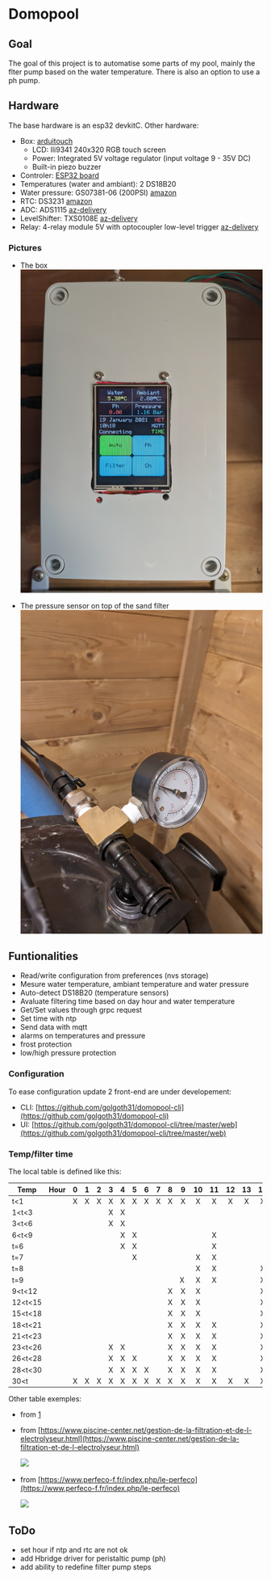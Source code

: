 # Domopool

## Goal

The goal of this project is to automatise some parts of my pool, mainly the flter pump based on the water temperature. There is also an option to use a ph pump.

## Hardware

The base hardware is an esp32 devkitC.
Other hardware:

- Box: [arduitouch](https://www.az-delivery.de/en/products/az-touch-wandgehauseset-mit-touchscreen-fur-esp8266-und-esp32?_pos=4&_sid=61b662d69&_ss=r)
    - LCD: Ili9341 240x320 RGB touch screen
    - Power: Integrated 5V voltage regulator (input voltage 9 - 35V DC)
    - Built-in piezo buzzer
- Controler: [ESP32 board](https://www.az-delivery.de/en/collections/more-products-4/products/esp32-developmentboard)
- Temperatures (water and ambiant): 2 DS18B20
- Water pressure: GS07381-06 (200PSI) [amazon](https://www.amazon.fr/gp/product/B07YZL36FN/ref=ppx_yo_dt_b_asin_title_o06_s00?ie=UTF8&psc=1)
- RTC: DS3231 [amazon](https://www.amazon.fr/gp/product/B07RDHPYJD/ref=ppx_yo_dt_b_asin_title_o08_s00?ie=UTF8&psc=1)
- ADC: ADS1115 [az-delivery](https://www.az-delivery.de/en/products/analog-digitalwandler-ads1115-mit-i2c-interface?_pos=1&_sid=04886a84e&_ss=r)
- LevelShifter: TXS0108E [az-delivery](https://www.az-delivery.de/en/products/logiklevel-wandler-3-3v-5v?_pos=1&_sid=a0a8086aa&_ss=r)
- Relay: 4-relay module 5V with optocoupler low-level trigger [az-delivery](https://www.az-delivery.de/en/products/4-relais-modul?_pos=2&_sid=34a975ef0&_ss=r)

### Pictures

- The box
![Domopool box](doc/pictures/domopool-box.png)

- The pressure sensor on top of the sand filter
![Domopool pressure sencors](doc/pictures/domopool-press.png)
## Funtionalities

- Read/write configuration from preferences (nvs storage)
- Mesure water temperature, ambiant temperature and water pressure
- Auto-detect DS18B20 (temperature sensors)
- Avaluate filtering time based on day hour and water temperature
- Get/Set values through grpc request
- Set time with ntp
- Send data with mqtt
- alarms on temperatures and pressure
- frost protection
- low/high pressure protection

### Configuration

To ease configuration update 2 front-end are under developement:

- CLI: [https://github.com/golgoth31/domopool-cli](https://github.com/golgoth31/domopool-cli)
- UI: [https://github.com/golgoth31/domopool-cli/tree/master/web](https://github.com/golgoth31/domopool-cli/tree/master/web)

### Temp/filter time

The local table is defined like this:


| Temp  |Hour|0  |1  |2  |3  |4  |5  |6  |7  |8  |9  |10 |11 |12 |13 |14 |15 |16 |17 |18 |19 |20 |21 |22 |23 |
|-------|----|:-:|:-:|:-:|:-:|:-:|:-:|:-:|:-:|:-:|:-:|:-:|:-:|:-:|:-:|:-:|:-:|:-:|:-:|:-:|:-:|:-:|:-:|:-:|:-:|
|  t<1  |    | X | X | X | X | X | X | X | X | X | X | X | X | X | X | X | X | X | X | X | X | X | X | X | X |
|1<t<3  |    |   |   |   | X | X |   |   |   |   |   |   |   |   |   |   |   |   |   |   |   |   |   |   |   |
|3<t<6  |    |   |   |   | X | X |   |   |   |   |   |   |   |   |   |   |   |   |   |   |   |   |   |   |   |
|6<t<9  |    |   |   |   |   | X | X |   |   |   |   |   | X |   |   |   |   |   |   |   |   |   |   |   |   |
|  t=6  |    |   |   |   |   | X | X |   |   |   |   |   | X |   |   |   |   |   |   |   |   |   |   |   |   |
|  t=7  |    |   |   |   |   |   | X |   |   |   |   | X | X |   |   |   |   |   |   |   |   |   |   |   |   |
|  t=8  |    |   |   |   |   |   |   |   |   |   |   | X | X |   |   | X |   |   |   |   |   |   |   |   |   |
|  t=9  |    |   |   |   |   |   |   |   |   |   | X | X | X |   |   | X |   |   |   |   |   |   |   |   |   |
|9<t<12 |    |   |   |   |   |   |   |   |   | X | X | X |   |   |   | X |   |   |   |   |   |   |   |   |   |
|12<t<15|    |   |   |   |   |   |   |   |   | X | X | X |   |   |   | X | X |   |   |   |   |   |   |   |   |
|15<t<18|    |   |   |   |   |   |   |   |   | X | X | X |   |   |   | X | X | X |   |   |   |   |   |   |   |
|18<t<21|    |   |   |   |   |   |   |   |   | X | X | X | X |   |   | X | X | X |   |   |   |   |   |   |   |
|21<t<23|    |   |   |   |   |   |   |   |   | X | X | X | X |   |   | X | X | X | X |   |   |   |   |   |   |
|23<t<26|    |   |   |   | X | X |   |   |   | X | X | X | X |   |   | X | X | X | X | X |   |   |   |   |   |
|26<t<28|    |   |   |   | X | X | X |   |   | X | X | X | X |   |   | X | X | X | X | X | X |   |   |   |   |
|28<t<30|    |   |   |   | X | X | X | X |   | X | X | X | X |   |   | X | X | X | X | X | X | X |   |   |   |
|30<t   |    | X | X | X | X | X | X | X | X | X | X | X | X | X | X | X | X | X | X | X | X | X | X | X | X |

Other table exemples:

- from [1](https://pool-technologie.com/fichiers/spec_telechargement/MANUEL%20SIMPLEO-FR.pdf)

- from [https://www.piscine-center.net/gestion-de-la-filtration-et-de-l-electrolyseur.html](https://www.piscine-center.net/gestion-de-la-filtration-et-de-l-electrolyseur.html)

    ![](https://uppict.piscine-center.net/fiche/12832/automateau-gestion-de-la-filtration-et-de-l-electrolyseur-piscine-center-95319400.jpg)

- from [https://www.perfeco-f.fr/index.php/le-perfeco](https://www.perfeco-f.fr/index.php/le-perfeco)

    ![](https://clweb01.hosteur.com/~perfecotest.fr/images/filtration.gif)



## ToDo

- set hour if ntp and rtc are not ok
- add Hbridge driver for peristaltic pump (ph)
- add ability to redefine filter pump steps
